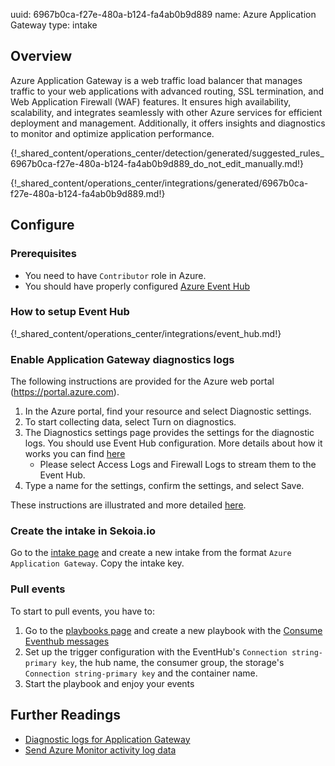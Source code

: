 uuid: 6967b0ca-f27e-480a-b124-fa4ab0b9d889
name: Azure Application Gateway
type: intake

## Overview
Azure Application Gateway is a web traffic load balancer that manages traffic to your web applications with advanced routing, SSL termination, and Web Application Firewall (WAF) features. It ensures high availability, scalability, and integrates seamlessly with other Azure services for efficient deployment and management. Additionally, it offers insights and diagnostics to monitor and optimize application performance.

{!_shared_content/operations_center/detection/generated/suggested_rules_6967b0ca-f27e-480a-b124-fa4ab0b9d889_do_not_edit_manually.md!}

{!_shared_content/operations_center/integrations/generated/6967b0ca-f27e-480a-b124-fa4ab0b9d889.md!}

## Configure

### Prerequisites

- You need to have `Contributor` role in Azure.
- You should have properly configured [Azure Event Hub](https://docs.microsoft.com/en-us/azure/event-hubs/event-hubs-create)

### How to setup Event Hub
 
{!_shared_content/operations_center/integrations/event_hub.md!}

### Enable Application Gateway diagnostics logs

The following instructions are provided for the Azure web portal (https://portal.azure.com).

1. In the Azure portal, find your resource and select Diagnostic settings.
2. To start collecting data, select Turn on diagnostics.
3. The Diagnostics settings page provides the settings for the diagnostic logs. You should use Event Hub configuration. More details about how it works you can find [here](https://learn.microsoft.com/en-us/azure/azure-monitor/essentials/activity-log?tabs=powershell#send-to-azure-event-hubs)
   * Please select Access Logs and Firewall Logs to stream them to the Event Hub.
4. Type a name for the settings, confirm the settings, and select Save.

These instructions are illustrated and more detailed [here](https://learn.microsoft.com/en-us/azure/application-gateway/application-gateway-diagnostics#enable-logging-through-the-azure-portal).

### Create the intake in Sekoia.io

Go to the [intake page](https://app.sekoia.io/operations/intakes) and create a new intake from the format `Azure Application Gateway`. Copy the intake key.

### Pull events

To start to pull events, you have to:

1. Go to the [playbooks page](https://app.sekoia.io/operations/playbooks) and create a new playbook with the [Consume Eventhub messages](/xdr/feature/automate/library/microsoft-azure.md#consume-eventhub-messages)
2. Set up the trigger configuration with the EventHub's `Connection string-primary key`, the hub name, the consumer group, the storage's `Connection string-primary key` and the container name.
3. Start the playbook and enjoy your events

## Further Readings
- [Diagnostic logs for Application Gateway](https://learn.microsoft.com/en-us/azure/application-gateway/application-gateway-diagnostics)
- [Send Azure Monitor activity log data](https://learn.microsoft.com/en-us/azure/azure-monitor/essentials/activity-log?tabs=powershell#send-to-azure-storage)
